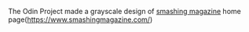 The Odin Project 
made a grayscale design of [smashing magazine]( https://yilmazgunalp.github.io/design-tear-down) home page(https://www.smashingmagazine.com/)
